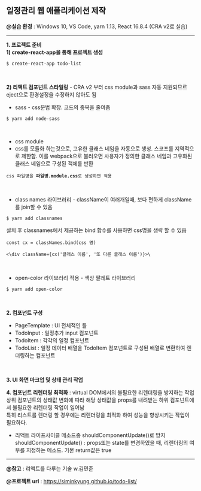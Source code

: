 ## 일정관리 웹 애플리케이션 제작
**@실습 환경** : Windows 10, VS Code, yarn 1.13, React 16.8.4 (CRA v2로 실습)

---

**1. 프로젝트 준비** <br/>
**1) create-react-app을 통해 프로젝트 생성**
<pre><code>$ create-react-app todo-list</code></pre> <br/>

**2) 리액트 컴포넌트 스타일링** - CRA v2 부터 css module과 sass 자동 지원되므르 eject으로 환경설정을 수정하지 않아도 됨 
- sass - css문법 확장. 코드의 중복을 줄여줌 
<pre><code>$ yarn add node-sass </code></pre> <br/>

- css module <br/>
- css를 모듈화 하는것으로, 고유한 클래스 네임을 자동으로 생성. 스코프를 지역적으로 제한함. 이를 webpack으로 불러오면 사용자가 정의한 클래스 네임과 고유화된 클래스 네임으로 구성된 객체를 반환
<pre><code>css 파일명을 <b>파일명.module.css</b>로 생성하면 적용</code></pre><br/>

- class names 라이브러리 - className이 여러개일때, 보다 편하게 className를 join할 수 있음
<pre><code>$ yarn add classnames </code></pre>

설치 후 classnames에서 제공하는 bind 함수를 사용하면 css명을 생략 할 수 있음
<pre><code>const cx = classNames.bind(css 명)</code></pre>
<pre><code><\div className={cx('클래스 이름', '또 다른 클래스 이름')}>\</code></pre><br/>

- open-color 라이브러리 적용 - 색상 팔레트 라이브러리
<pre><code>$ yarn add open-color </code></pre><br/>


**2. 컴포넌트 구성**
- PageTemplate : UI 전체적인 틀
- TodoInput : 일정추가 input 컴포넌트
- TodoItem : 각각의 일정 컴포넌트
- TodoList : 일정 데이터 배열을 TodoItem 컴포넌트로 구성된 배열로 변환하여 렌더링하는 컴포넌트
<br/>

**3. UI 화면 마크업 및 상태 관리 작업** <br/>

**4. 컴포넌트 리렌더링 최적화**
: virtual DOM에서의 불필요한 리렌더링을 방지하는 작업 <br/>
  상위 컴포넌트의 상태값 변화에 따라 해당 상태값을 props를 내려받는 하위 컴포넌트에서 불필요한 리렌더링 작업이 일어남 <br/>
  특히 리스트를 렌더링 할 경우에는 리렌더링을 최적화 하여 성능을 향상시키는 작업이 필요하다.<br/>
- 리액트 라이프사이클 메소드중 shouldComponentUpdate()로 방지
shouldComponentUpdate() : props또는 state를 변경하였을 때, 리렌더링의 여부를 지정하는 메소드. 기본 return값은 true

---

**@참고** : 리액트를 다루는 기술 w.김민준

**@프로젝트 url** : https://siminkyung.github.io/todo-list/
